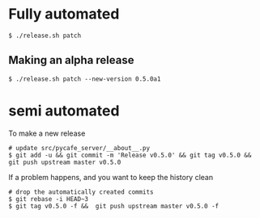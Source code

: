 # Fully automated

    $ ./release.sh patch

## Making an alpha release

    $ ./release.sh patch --new-version 0.5.0a1

# semi automated

To make a new release

```
# update src/pycafe_server/__about__.py
$ git add -u && git commit -m 'Release v0.5.0' && git tag v0.5.0 && git push upstream master v0.5.0
```

If a problem happens, and you want to keep the history clean

```
# drop the automatically created commits
$ git rebase -i HEAD~3
$ git tag v0.5.0 -f &&  git push upstream master v0.5.0 -f
```
